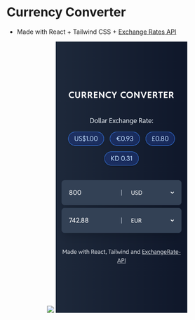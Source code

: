 # Currency Converter

- Made with React + Tailwind CSS + [Exchange Rates API](https://www.exchangerate-api.com/)

<div align="center">
    <img src="github/desktop.png" />
    <img width="300px" src="github/mobile.png" />
</div>
